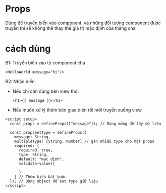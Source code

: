 # Props

Dùng để truyền biến vào component, và những đối tượng component được truyền thì sẽ không thể thay thế giá trị mặc định của thằng cha

# cách dùng

B1: Truyền biến vào từ component cha

```vue
<HelloWorld message="hi"/>
```

B2: Nhận biến

- Nếu chỉ cần dùng bên view thôi
    ```vue
    <h1>{{ message }}</h1>
    ```
- Nếu muốn xử lý thêm bên giao diện rồi mới truyền xuống view

```vue
<script setup>
  const props = defineProps(["message"]); // Dùng mảng để lấy dữ liệu
  
  const propsSetType = defineProps({
    message: String, 
    multipleType: [String, Number] // gán nhiều type cho một props
    required: {
      required: true,
      type: String,
      default: "mac dinh",
      validate(value){
          
      }
    } // Thêm kiểu bắt buộc
  }); // Dùng object để set type giữ liệu
</script>
```

